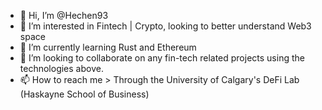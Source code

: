 - 👋 Hi, I’m @Hechen93
- 👀 I’m interested in Fintech | Crypto, looking to better understand Web3 space
- 🌱 I’m currently learning Rust and Ethereum
- 💞️ I’m looking to collaborate on any fin-tech related projects using the technologies above.
- 📫 How to reach me > Through the University of Calgary's DeFi Lab (Haskayne School of Business)

<!---
Hechen93/Hechen93 is a ✨ special ✨ repository because its `README.md` (this file) appears on your GitHub profile.
You can click the Preview link to take a look at your changes.
--->
